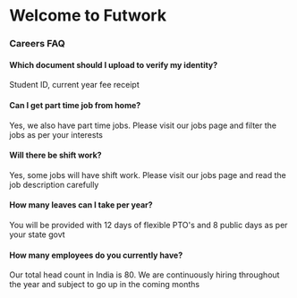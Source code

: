 # Welcome to Futwork

### Careers FAQ

#### Which document should I upload to verify my identity?
Student ID, current year fee receipt

#### Can I get part time job from home?
Yes, we also have part time jobs. Please visit our jobs page and filter the jobs as per your interests

#### Will there be shift work?
Yes, some jobs will have shift work. Please visit our jobs page and read the job description carefully

#### How many leaves can I take per year?
You will be provided with 12 days of flexible PTO's and 8 public days as per your state govt

#### How many employees do you currently have?
Our total head count in India is 80. We are continuously hiring throughout the year and subject to go up in the coming months
